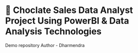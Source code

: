 # 🍫 Choclate Sales Data Analyst Project Using PowerBI & Data Analysis Technologies
Demo repository 
Author - Dharmendra
